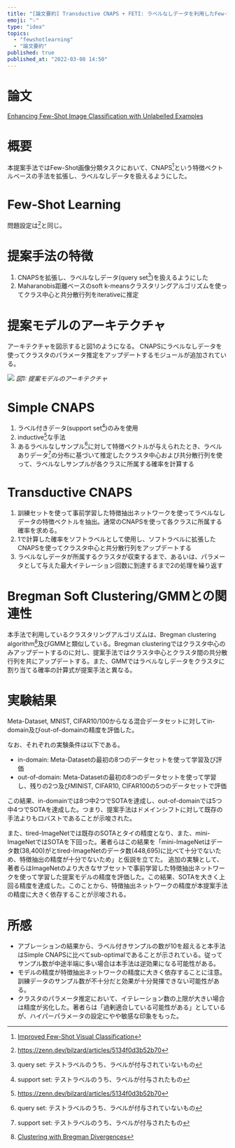 ```yaml
---
title: "[論文要約] Transductive CNAPS + FETI: ラベルなしデータを利用したFew-Shot画像分類タスクの改善"
emoji: "💡"
type: "idea"
topics:
  - "fewshotlearning"
  - "論文要約"
published: true
published_at: "2022-03-08 14:50"
---
```


# 論文

[Enhancing Few-Shot Image Classification with Unlabelled Examples](https://arxiv.org/abs/2006.12245v6)

# 概要

本提案手法ではFew-Shot画像分類タスクにおいて、CNAPS[^1]という特徴ベクトルベースの手法を拡張し、ラベルなしデータを扱えるようにした。

[^1]: [Improved Few-Shot Visual Classification](https://arxiv.org/abs/1912.03432)

# Few-Shot Learning

問題設定は[^2]と同じ。

[^2]: https://zenn.dev/bilzard/articles/5134f0d3b52b70

# 提案手法の特徴

1. CNAPSを拡張し、ラベルなしデータ(query set[^4])を扱えるようにした
2. Maharanobis距離ベースのsoft k-meansクラスタリングアルゴリズムを使ってクラス中心と共分散行列をiterativeに推定

[^3]: support set: テストラベルのうち、ラベルが付与されたもの
[^4]: query set: テストラベルのうち、ラベルが付与されていないもの

# 提案モデルのアーキテクチャ

アーキテクチャを図示すると図1のようになる。
CNAPSにラベルなしデータを使ってクラスタのパラメータ推定をアップデートするモジュールが追加されている。

![](https://storage.googleapis.com/zenn-user-upload/2ebc806e119d-20220308.png)
*図1: 提案モデルのアーキテクチャ*

# Simple CNAPS

1. ラベル付きデータ(support set[^3])のみを使用
2. inductive[^2]な手法
3. あるラベルなしサンプル[^4]に対して特徴ベクトルが与えられたとき、ラベルありデータ[^3]の分布に基づいて推定したクラスタ中心および共分散行列を使って、ラベルなしサンプルが各クラスに所属する確率を計算する

# Transductive CNAPS

1. 訓練セットを使って事前学習した特徴抽出ネットワークを使ってラベルなしデータの特徴ベクトルを抽出。通常のCNAPSを使って各クラスに所属する確率を求める。
2. 1で計算した確率をソフトラベルとして使用し、ソフトラベルに拡張したCNAPSを使ってクラスタ中心と共分散行列をアップデートする
3. ラベルなしデータが所属するクラスタが収束するまで、あるいは、パラメータとして与えた最大イテレーション回数に到達するまで2の処理を繰り返す

# Bregman Soft Clustering/GMMとの関連性

本手法で利用しているクラスタリングアルゴリズムは、Bregman clustering algorithm[^5]及びGMMと類似している。Bregman clusteringではクラスタ中心のみアップデートするのに対し、提案手法ではクラスタ中心とクラスタ間の共分散行列を共にアップデートする。また、GMMではラベルなしデータをクラスタに割り当てる確率の計算式が提案手法と異なる。

[^5]: [Clustering with Bregman Divergences](https://www.jmlr.org/papers/v6/banerjee05b.html)

# 実験結果

Meta-Dataset, MNIST, CIFAR10/100からなる混合データセットに対してin-domain及びout-of-domainの精度を評価した。

なお、それぞれの実験条件は以下である。
* in-domain: Meta-Datasetの最初の8つのデータセットを使って学習及び評価
* out-of-domain: Meta-Datasetの最初の8つのデータセットを使って学習し、残りの2つ及びMINIST, CIFAR10, CIFAR100の5つのデータセットで評価

この結果、in-domainでは8つ中2つでSOTAを達成し、out-of-domainでは5つ中4つでSOTAを達成した。つまり、提案手法はドメインシフトに対して既存の手法よりもロバストであることが示唆された。

また、tired-ImageNetでは既存のSOTAとタイの精度となり、また、mini-ImageNetではSOTAを下回った。著者らはこの結果を「mini-ImageNetはデータ数(38,400)がとtired-ImageNetのデータ数(448,695)に比べて十分でないため、特徴抽出の精度が十分でないため」と仮説を立てた。
追加の実験として、著者らはImageNetのより大きなサブセットで事前学習した特徴抽出ネットワークを使って学習した提案モデルの精度を評価した。この結果、SOTAを大きく上回る精度を達成した。このことから、特徴抽出ネットワークの精度が本提案手法の精度に大きく依存することが示唆される。

# 所感

* アブレーションの結果から、ラベル付きサンプルの数が10を超えると本手法はSimple CNAPSに比べてsub-optimalであることが示されている。従ってサンプル数が中途半端に多い場合は本手法は逆効果になる可能性がある。
* モデルの精度が特徴抽出ネットワークの精度に大きく依存することに注意。訓練データのサンプル数が不十分だと効果が十分発揮できない可能性がある。
* クラスタのパラメータ推定において、イテレーション数の上限が大きい場合は精度が劣化した。著者らは「過剰適合している可能性がある」としているが、ハイパーパラメータの設定にやや敏感な印象をもった。